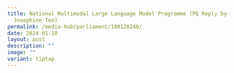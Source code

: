 ```yaml
---
title: National Multimodal Large Language Model Programme (PQ Reply by Minister
  Josephine Teo)
permalink: /media-hub/parliament/10012024b/
date: 2024-01-10
layout: post
description: ""
image: ""
variant: tiptap
---
```

